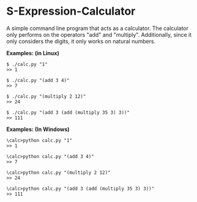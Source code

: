 # S-Expression-Calculator
A simple command line program that acts as a calculator.
The calculator only performs on the operators "add" and "multiply". 
Additionally, since it only considers the digits, it only works on natural numbers.

**Examples: (in Linux)**

```
$ ./calc.py "1"
>> 1

$ ./calc.py "(add 3 4)"
>> 7

$ ./calc.py "(multiply 2 12)"
>> 24

$ ./calc.py "(add 3 (add (multiply 35 3) 3))"
>> 111

```

**Examples: (In Windows)**

```
\calc>python calc.py "1"
>> 1

\calc>python calc.py "(add 3 4)"
>> 7

\calc>python calc.py "(multiply 2 12)"
>> 24

\calc>python calc.py "(add 3 (add (multiply 35 3) 3))"
>> 111

```
